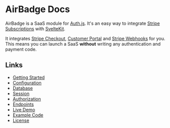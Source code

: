 # AirBadge Docs

AirBadge is a SaaS module for [Auth.js](https://authjs.dev). It's an easy way to integrate [Stripe Subscriptions](https://stripe.com/docs/subscriptions) with [SvelteKit](https://kit.svelte.dev).

It integrates [Stripe Checkout](https://stripe.com/payments/checkout), [Customer Portal](https://stripe.com/docs/customer-management) and [Stripe Webhooks](https://stripe.com/docs/webhooks) for you. This means you can launch a SaaS **without** writing any authentication and payment code.

## Links

- [Getting Started](/getting-started)
- [Configuration](/configuration)
- [Database](/database)
- [Session](/session)
- [Authorization](/authorization)
- [Endpoints](/endpoints)
- [Live Demo](https://demo.airbadge.dev)
- [Example Code](https://github.com/joshnuss/airbadge-example)
- [License](/license)
